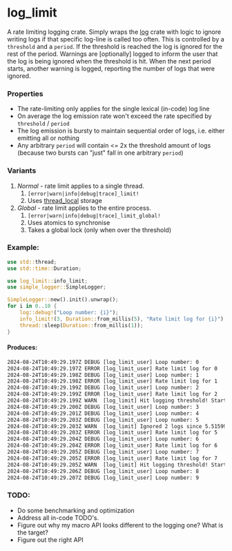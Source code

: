 # log_limit

A rate limiting logging crate. Simply wraps the [log] crate with logic to
ignore writing logs if that specific log-line is called too often. This is
controlled by a `threshold` and a `period`. If the threshold is reached the log
is ignored for the rest of the period. Warnings are \[optionally\] logged to
inform the user that the log is being ignored when the threshold is hit. When
the next period starts, another warning is logged, reporting the number of logs
that were ignored.

### Properties
* The rate-limiting only applies for the single lexical (in-code) log line
* On average the log emission rate won't exceed the rate specified by
  `threshold` / `period`
* The log emission is bursty to maintain sequential order of logs, i.e. either
  emitting all or nothing
* Any arbitrary `period` will contain <= 2x the threshold amount of logs
  (because two bursts can "just" fall in one arbitrary `period`)

### Variants
1. *Normal* - rate limit applies to a single thread.
    1. `[error|warn|info|debug|trace]_limit!`
    1. Uses [thread_local] storage
1. *Global* - rate limit applies to the entire process.
    1. `[error|warn|info|debug|trace]_limit_global!`
    1. Uses atomics to synchronise
    1. Takes a global lock (only when over the threshold)

### Example:
```rust
use std::thread;
use std::time::Duration;

use log_limit::info_limit;
use simple_logger::SimpleLogger;

SimpleLogger::new().init().unwrap();
for i in 0..10 {
    log::debug!("Loop number: {i}");
    info_limit!(3, Duration::from_millis(5), "Rate limit log for {i}");
    thread::sleep(Duration::from_millis(1));
}
```

#### Produces:
```txt
2024-08-24T10:49:29.197Z DEBUG [log_limit_user] Loop number: 0
2024-08-24T10:49:29.197Z ERROR [log_limit_user] Rate limit log for 0
2024-08-24T10:49:29.198Z DEBUG [log_limit_user] Loop number: 1
2024-08-24T10:49:29.198Z ERROR [log_limit_user] Rate limit log for 1
2024-08-24T10:49:29.199Z DEBUG [log_limit_user] Loop number: 2
2024-08-24T10:49:29.199Z ERROR [log_limit_user] Rate limit log for 2
2024-08-24T10:49:29.199Z WARN  [log_limit] Hit logging threshold! Starting to ignore the previous log for 2.218167ms
2024-08-24T10:49:29.200Z DEBUG [log_limit_user] Loop number: 3
2024-08-24T10:49:29.201Z DEBUG [log_limit_user] Loop number: 4
2024-08-24T10:49:29.203Z DEBUG [log_limit_user] Loop number: 5
2024-08-24T10:49:29.203Z WARN  [log_limit] Ignored 2 logs since 5.515993ms ago. Starting to log again...
2024-08-24T10:49:29.203Z ERROR [log_limit_user] Rate limit log for 5
2024-08-24T10:49:29.204Z DEBUG [log_limit_user] Loop number: 6
2024-08-24T10:49:29.204Z ERROR [log_limit_user] Rate limit log for 6
2024-08-24T10:49:29.205Z DEBUG [log_limit_user] Loop number: 7
2024-08-24T10:49:29.205Z ERROR [log_limit_user] Rate limit log for 7
2024-08-24T10:49:29.205Z WARN  [log_limit] Hit logging threshold! Starting to ignore the previous log for 2.181079ms
2024-08-24T10:49:29.206Z DEBUG [log_limit_user] Loop number: 8
2024-08-24T10:49:29.207Z DEBUG [log_limit_user] Loop number: 9
```

### TODO:
* Do some benchmarking and optimization
* Address all in-code TODO's.
* Figure out why my macro API looks different to the logging one? What is the target?
* Figure out the right API

[log]: https://docs.rs/log/latest/log/
[thread_local]: https://doc.rust-lang.org/std/macro.thread_local.htmlhttps://doc.rust-lang.org/std/macro.thread_local.html

